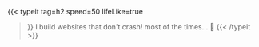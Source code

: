 ---
---
{{< typeit
  tag=h2
  speed=50
  lifeLike=true
>}}
I build websites that don't crash!
most of the times...                  🌝
{{< /typeit >}}

<!-- Welcome to my website! I'm really happy you stopped by. -->
